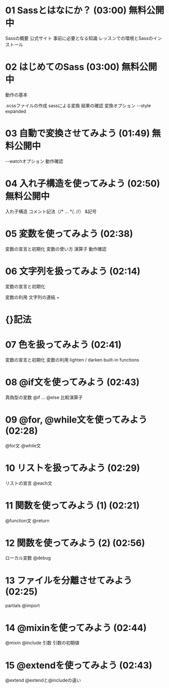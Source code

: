  
# 01 Sassとはなにか？ (03:00) 無料公開中

Sassの概要
公式サイト
事前に必要となる知識
レッスンでの環境とSassのインストール

# 02 はじめてのSass (03:00) 無料公開中
動作の基本

.scssファイルの作成
sassによる変換
結果の確認
変換オプション --style expanded


# 03 自動で変換させてみよう (01:49) 無料公開中
--watchオプション
動作確認


# 04 入れ子構造を使ってみよう (02:50) 無料公開中
入れ子構造
コメント記法（/* ... */, //）
&記号

# 05 変数を使ってみよう (02:38)

変数の宣言と初期化
変数の使い方
演算子
動作確認

# 06 文字列を扱ってみよう (02:14)
変数の宣言と初期化

変数の利用
文字列の連結 +

# {}記法

# 07 色を扱ってみよう (02:41)

変数の宣言と初期化
変数の利用
lighten / darken
built-in functions


# 08 @if文を使ってみよう (02:43)
真偽型の変数
@if ... @else
比較演算子


# 09 @for, @while文を使ってみよう (02:28)
@for文
@while文


# 10 リストを扱ってみよう (02:29)
リストの宣言
@each文


# 11 関数を使ってみよう (1) (02:21)
@function文
@return


# 12 関数を使ってみよう (2) (02:56)
ローカル変数
@debug


# 13 ファイルを分離させてみよう (02:25)
partials
@import

# 14 @mixinを使ってみよう (02:44)

@mixin
@include
引数
引数の初期値

# 15 @extendを使ってみよう (02:43)
@extend
@extendと@includeの違い